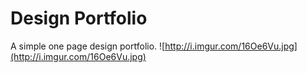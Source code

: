 # Design Portfolio
A simple one page design portfolio.
![http://i.imgur.com/16Oe6Vu.jpg](http://i.imgur.com/16Oe6Vu.jpg)